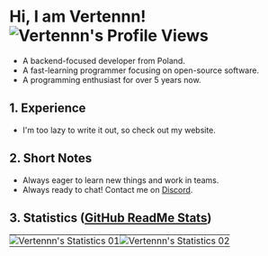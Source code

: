 # Hi, I am Vertennn! <img src="https://komarev.com/ghpvc/?username=verbelowski" alt="Vertennn's Profile Views">
- A backend-focused developer from Poland.
- A fast-learning programmer focusing on open-source software.
- A programming enthusiast for over 5 years now.

## 1. Experience
- I'm too lazy to write it out, so check out my website.

## 2. Short Notes
- Always eager to learn new things and work in teams.
- Always ready to chat! Contact me on [Discord](https://discord.com/users/1118126429356445738).

## 3. Statistics ([GitHub ReadMe Stats](https://github.com/anuraghazra/github-readme-stats))
<table>
  <tr>
    <td style="padding: 0; width: 50%;">
      <img src="https://github-readme-stats.vercel.app/api?username=verbelowski&show_icons=true&title_color=4f8cc9&text_color=9f9f9f&bg_color=151515&hide_border=true&icon_color=4f8cc9&hide_title=true&count_private=true&hide=prs" alt="Vertennn's Statistics 01">
    </td>
    <td style="padding: 0; width: 50%;">
      <img src="https://github-readme-stats.vercel.app/api/pin/?username=verbelowski&repo=starlight&show_icons=true&title_color=4f8cc9&text_color=9f9f9f&bg_color=151515&hide_border=true&icon_color=4f8cc9&hide_title=true&count_private=true" alt="Vertennn's Statistics 02">
    </td>
  </tr>
</table>
